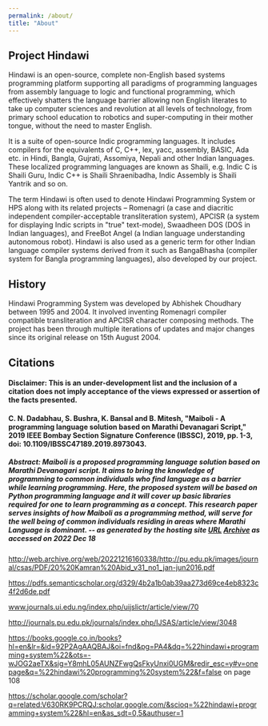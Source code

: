 ```yaml
---
permalink: /about/
title: "About"
---
```


## Project Hindawi 

Hindawi is an open-source, complete non-English based systems programming platform supporting all paradigms of programming languages from assembly language to logic and functional programming, which effectively shatters the language barrier allowing non English literates to take up computer sciences and revolution at all levels of technology, from primary school education to robotics and super-computing in their mother tongue, without the need to master English.

It is a suite of open-source Indic programming languages. It includes compilers for the equivalents of C, C++, lex, yacc, assembly, BASIC, Ada etc. in Hindi, Bangla, Gujrati, Assomiya, Nepali and other Indian languages. These localized programming languages are known as Shaili, e.g. Indic C is Shaili Guru, Indic C++ is Shaili Shraenibadha, Indic Assembly is Shaili Yantrik and so on.

The term Hindawi is often used to denote Hindawi Programming System or HPS along with its related projects –
          Romenagri (a case and diacritic independent compiler-acceptable transliteration system),
          APCISR (a system for displaying Indic scripts in "true" text-mode),
          Swaadheen DOS (DOS in Indian languages), and
          FreeBot Angel (a Indian language understanding autonomous robot).
Hindawi is also used as a generic term for other Indian language compiler systems derived from it such as BangaBhasha (compiler system for Bangla programming languages), also developed by our project.

## History
Hindawi Programming System was developed by Abhishek Choudhary between 1995 and 2004. It involved inventing Romenagri compiler compatible transliteration and APCISR character composing methods. The project has been through multiple iterations of updates and major changes since its original release on 15th August 2004.

## Citations
#### Disclaimer: This is an under-development list and the inclusion of a citation does not imply acceptance of the views expressed or assertion of the facts presented.

#### C. N. Dadabhau, S. Bushra, K. Bansal and B. Mitesh, "Maiboli - A programming language solution based on Marathi Devanagari Script," 2019 IEEE Bombay Section Signature Conference (IBSSC), 2019, pp. 1-3, doi: 10.1109/IBSSC47189.2019.8973043.
##### Abstract: Maiboli is a proposed programming language solution based on Marathi Devanagari script. It aims to bring the knowledge of programming to common individuals who find language as a barrier while learning programming. Here, the proposed system will be based on Python programming language and it will cover up basic libraries required for one to learn programming as a concept. This research paper serves insights of how Maiboli as a programming method, will serve for the well being of common individuals residing in areas where Marathi Language is dominant. -- as generated by the hosting site [URL](https://ieeexplore.ieee.org/stamp/stamp.jsp?tp=&arnumber=8973043&isnumber=8972977) [Archive](https://web.archive.org/web/20221218081133/https://ieeexplore.ieee.org/abstract/document/8973043) as accessed on 2022 Dec 18

http://web.archive.org/web/20221216160338/http://pu.edu.pk/images/journal/csas/PDF/20%20Kamran%20Abid_v31_no1_jan-jun2016.pdf

https://pdfs.semanticscholar.org/d329/4b2a1b0ab39aa273d69ce4eb8323c4f2d6de.pdf

www.journals.ui.edu.ng/index.php/uijslictr/article/view/70

http://journals.pu.edu.pk/journals/index.php/IJSAS/article/view/3048

https://books.google.co.in/books?hl=en&lr=&id=92P2AgAAQBAJ&oi=fnd&pg=PA4&dq=%22hindawi+programming+system%22&ots=-wJOG2aeTX&sig=Y8mhL05AUNZFwgQsFkyUnxi0UGM&redir_esc=y#v=onepage&q=%22hindawi%20programming%20system%22&f=false
on page 108

https://scholar.google.com/scholar?q=related:V630RK9PCRQJ:scholar.google.com/&scioq=%22hindawi+programming+system%22&hl=en&as_sdt=0,5&authuser=1




